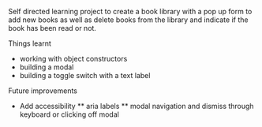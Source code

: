 Self directed learning project to create a book library with a pop up form to add new books as well as delete books from the library and indicate if the 
book has been read or not.

Things learnt 
* working with object constructors
* building a modal
* building a toggle switch with a text label

Future improvements
* Add accessibility
** aria labels
** modal navigation and dismiss through keyboard or clicking off modal
